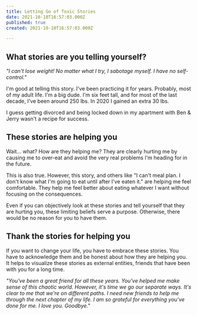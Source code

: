 ```yaml
---
title: Letting Go of Toxic Stories
date: 2021-10-10T16:57:03.000Z
published: true
created: 2021-10-10T16:57:03.000Z

---
```


## What stories are you telling yourself?

*"I can't lose weight! No matter what I try, I sabotage myself. I have no self-control."*

I'm good at telling this story. I've been practicing it for years. Probably, most of my adult life. I'm a big dude. I'm six feet tall, and for most of the last decade, I've been around 250 lbs. In 2020 I gained an extra 30 lbs. 

I guess getting divorced and being locked down in my apartment with Ben & Jerry wasn't a recipe for success.

## These stories are helping you

Wait... what? How are they helping me? They are clearly hurting me by causing me to over-eat and avoid the very real problems I'm heading for in the future.

This is also true. However, this story, and others like "I can't meal plan. I don't know what I'm going to eat until after I've eaten it." are helping me feel comfortable. They help me feel better about eating whatever I want without focusing on the consequences.

Even if you can objectively look at these stories and tell yourself that they are hurting you, these limiting beliefs serve a purpose. Otherwise, there would be no reason for you to have them.

## Thank the stories for helping you

If you want to change your life, you have to embrace these stories. You have to acknowledge them and be honest about how they are helping you. It helps to visualize these stories as external entities, friends that have been with you for a long time.

*"You've been a great friend for all these years. You've helped me make sense of this chaotic world. However, it's time we go our separate ways. It's clear to me that we're on different paths. I need new friends to help me through the next chapter of my life. I am so grateful for everything you've done for me. I love you. Goodbye."*

